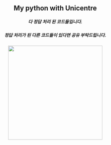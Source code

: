 <h2 align="center"<i>My python with Unicentre</i></h2>

<h5 align="center">다 정답 처리 된 코드들입니다.</h5>
<h5 align="center">정답 처리가 된 다른 코드들이 있다면 공유 부탁드립니다.</h5>

<p align="center">
  <img src="https://i.pinimg.com/736x/fa/50/eb/fa50eb650bba3d00035879d79ee700de.jpg" width="300">
</p>
